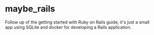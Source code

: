 # maybe_rails

Follow up of the getting started with Ruby on Rails guide, it's just a small app using SQLite and docker for developing a Rails application.
